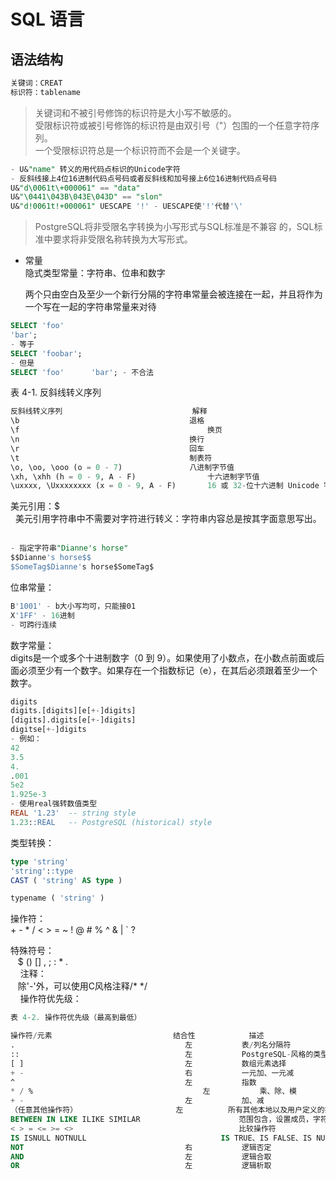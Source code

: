 SQL 语言
====

语法结构
----
```sql
关键词：CREAT  
标识符：tablename  
```
> 关键词和不被引号修饰的标识符是大小写不敏感的。  
受限标识符或被引号修饰的标识符是由双引号（"）包围的一个任意字符序列。  
一个受限标识符总是一个标识符而不会是一个关键字。  

```sql
- U&"name" 转义的用代码点标识的Unicode字符
- 反斜线接上4位16进制代码点号码或者反斜线和加号接上6位16进制代码点号码
U&"d\0061t\+000061" == "data"
U&"\0441\043B\043E\043D" == "slon"
U&"d!0061t!+000061" UESCAPE '!' - UESCAPE使'!'代替'\'
```

> PostgreSQL将非受限名字转换为小写形式与SQL标准是不兼容 的，SQL标准中要求将非受限名称转换为大写形式。  

- 常量  
    隐式类型常量：字符串、位串和数字  
    
    两个只由空白及至少一个新行分隔的字符串常量会被连接在一起，并且将作为一个写在一起的字符串常量来对待
```sql
SELECT 'foo'
'bar';
- 等于
SELECT 'foobar';
- 但是
SELECT 'foo'      'bar'; - 不合法
```

表 4-1. 反斜线转义序列  
```sql
反斜线转义序列	                            解释  
\b	                                    退格  
\f                                          换页  
\n	                                    换行  
\r	                                    回车  
\t	                                    制表符  
\o, \oo, \ooo (o = 0 - 7)	            八进制字节值  
\xh, \xhh (h = 0 - 9, A - F)	            十六进制字节值  
\uxxxx, \Uxxxxxxxx (x = 0 - 9, A - F)	    16 或 32-位十六进制 Unicode 字符值  
```

美元引用：$      
    美元引用字符串中不需要对字符进行转义：字符串内容总是按其字面意思写出。  
```sql
- 指定字符串"Dianne's horse"
$$Dianne's horse$$
$SomeTag$Dianne's horse$SomeTag$
```

位串常量：  
```sql
B'1001' - b大小写均可，只能接01
X'1FF' - 16进制
- 可跨行连续
```

数字常量：  
    digits是一个或多个十进制数字（0 到 9）。如果使用了小数点，在小数点前面或后面必须至少有一个数字。如果存在一个指数标记（e），在其后必须跟着至少一个数字。
```sql
digits
digits.[digits][e[+-]digits]
[digits].digits[e[+-]digits]
digitse[+-]digits
- 例如：
42
3.5
4.
.001
5e2
1.925e-3
- 使用real强转数值类型
REAL '1.23'  -- string style
1.23::REAL   -- PostgreSQL (historical) style
```

类型转换：  
```sql
type 'string'
'string'::type
CAST ( 'string' AS type )

typename ( 'string' )
```

操作符：  
    + - * / < > = ~ ! @ # % ^ & | ` ?

特殊符号：  
    $ () [] , ; : * .  
    
注释：  
    除'-'外，可以使用C风格注释/* */  
    
操作符优先级：  
```sql
表 4-2. 操作符优先级（最高到最低）

操作符/元素	                         结合性	        描述
.	                                   左	       表/列名分隔符
::	                                   左	       PostgreSQL-风格的类型转换
[ ]	                                   左	       数组元素选择
+ -	                                   右	       一元加、一元减
^	                                   左	       指数
* / %	                                   左	       乘、除、模
+ -	                                   左	       加、减
（任意其他操作符）	                   左          所有其他本地以及用户定义的操作符
BETWEEN IN LIKE ILIKE SIMILAR	 	               范围包含，设置成员，字符串匹配
< > = <= >= <>	 	                               比较操作符
IS ISNULL NOTNULL	 	                       IS TRUE、IS FALSE、IS NULL、IS DISTINCT FROM等
NOT	                                   右	       逻辑否定
AND	                                   左	       逻辑合取
OR	                                   左	       逻辑析取
```
